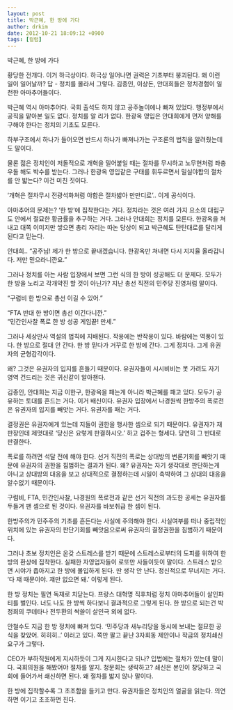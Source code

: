 ```yaml
---
layout: post
title: 박근혜, 한 방에 가다
author: drkim
date: 2012-10-21 18:09:12 +0900
tags: [컬럼]
---
```

   
박근혜, 한 방에 가다 


 황당한 전개다. 이거 하극상이다. 하극상 일어나면 권력은 기초부터 붕괴된다. 왜 이런 일이 일어날까? 답 - 정치를 몰라서 그렇다. 김종인, 이상돈, 안대희들은 정치경험이 일천한 아마추어들이다. 


 박근혜 역시 아마추어다. 국회 출석도 하지 않고 공주놀이에나 빠져 있었다. 행정부에서 공직을 맡아본 일도 없다. 정치를 알 리가 없다. 한광옥 영입은 안대희에게 먼저 양해를 구해야 한다는 정치의 기초도 모른다. 


 하부구조에서 하나가 들어오면 반드시 하나가 빠져나가는 구조론의 법칙을 알려줬는데도 말이다. 


 물론 젊은 정치인이 저돌적으로 개혁을 밀어붙일 때는 절차를 무시하고 노무현처럼 좌충우돌 해도 박수를 받는다. 그러나 한광옥 영입같은 구태를 휘두르면서 밀실야합의 절차를 안 밟는다? 이건 미친 짓이다. 


 ‘개혁은 절차무시 전광석화처럼 야합은 절차밟아 만만디로’.. 이게 공식이다. 


 아마추어의 문제는? ‘한 방’에 집착한다는 거다. 정치라는 것은 여러 가지 요소의 대립구도 안에서 절묘한 황금률을 추구하는 거다. 그러나 안대희는 정치를 모른다. 한광옥을 쳐내고 대쪽 이미지만 쌓으면 총리 자리는 따논 당상이 되고 박근혜도 탄탄대로를 달리게 된다고 믿는다. 


 안대희.. “공주님! 제가 한 방으로 끝내겠습니다. 한광옥만 쳐내면 다시 지지율 올라갑니다. 저만 믿으라니깐요.” 


 그러나 정치를 아는 사람 입장에서 보면 그런 식의 한 방이 성공해도 더 문제다. 모두가 한 방을 노리고 각개약진 할 것이 아닌가? 지난 총선 직전의 민주당 진영처럼 말이다. 


 “구럼비 한 방으로 총선 이길 수 있어.”

   
“FTA 반대 한 방이면 총선 이긴다니깐.”   
“민간인사찰 폭로 한 방 성공 게임끝! 만세.” 


 그러나 세상만사 역설의 법칙에 지배된다. 작용에는 반작용이 있다. 바람에는 역풍이 있다. 한 방으로 절대 안 간다. 한 방 믿다가 거꾸로 한 방에 간다. 그게 정치다. 그게 유권자의 균형감각이다. 


 왜? 그것은 유권자의 입지를 흔들기 때문이다. 유권자들이 시시비비는 못 가려도 자기 영역 건드리는 것은 귀신같이 알아챈다. 


 김종인, 안대희는 지금 이한구, 한광옥을 패는게 아니라 박근혜를 패고 있다. 모두가 공유하는 토대를 흔드는 거다. 이거 배신이다. 유권자 입장에서 나경원씩 한방주의 폭로전은 유권자의 입지를 빼앗는 거다. 유권자를 패는 거다. 


 결정권은 유권자에게 있는데 지들이 권한을 행사한 셈으로 되기 때문이다. 유권자가 재판장인데 제멋대로 ‘당신은 요렇게 판결하시오.’ 하고 겁주는 형세다. 당연히 그 반대로 판결한다. 


 폭로를 하려면 석달 전에 해야 한다. 선거 직전의 폭로는 상대방의 변론기회를 빼앗기 때문에 유권자의 권한을 침범하는 결과가 된다. 왜? 유권자는 자기 생각대로 판단하는게 아니고 상대방의 대응을 보고 상대적으로 결정하는데 시일이 촉박하여 그 상대의 대응을 알수없기 때문이다. 


 구럼비, FTA, 민간인사찰, 나경원의 폭로전과 같은 선거 직전의 과도한 공세는 유권자를 두들겨 팬 셈으로 된 것이다. 유권자를 바보취급 한 셈이 된다. 


 한방주의가 민주주의 기초를 흔든다는 사실에 주의해야 한다. 사실여부를 떠나 중립적인 위치에 있는 유권자의 판단기회를 빼앗음으로써 유권자의 결정권한을 침범하기 때문이다. 


 그러나 초보 정치인은 온갖 스트레스를 받기 때문에 스트레스로부터의 도피를 위하여 한 방의 환상에 집착한다. 실패한 자영업자들이 로또만 사들이듯이 말이다. 스트레스 받으면 시야가 좁아지고 한 방에 몰입하게 된다. 딴 생각 안 난다. 정신적으로 무너지는 거다. ‘다 쟤 때문이야. 쟤만 없으면 돼.’ 이렇게 된다. 


 한 방 정치는 필연 독재로 치닫는다. 프랑스 대혁명 직후처럼 정치 아마추어들이 살인파티를 벌인다. 너도 나도 한 방씩 하다보니 결과적으로 그렇게 된다. 한 방으로 되는건 박정희의 쿠데타나 전두환의 싹쓸이 살인극 외에 없다. 


 안철수도 지금 한 방 정치에 빠져 있다. ‘민주당과 새누리당을 동시에 보내는 절묘한 공식을 찾았어. 히히히..’ 이러고 있다. 쪽만 팔고 끝난 3자회동 제안이나 작금의 정치쇄신 요구가 그렇다. 


 CEO가 부하직원에게 지시하듯이 그게 지시한다고 되나? 입법에는 절차가 있는데 말이다. 국회의원을 해봤어야 절차를 알지. 청문회는 생략하고? 쇄신은 본인이 창당하고 국회에 들어가서 쇄신하면 된다. 왜 절차를 밟지 않나 말이다. 


 한 방에 집착할수록 그 초조함을 들키고 만다. 유권자들은 정치인의 얼굴을 읽는다. 의연하면 이기고 초조하면 진다.